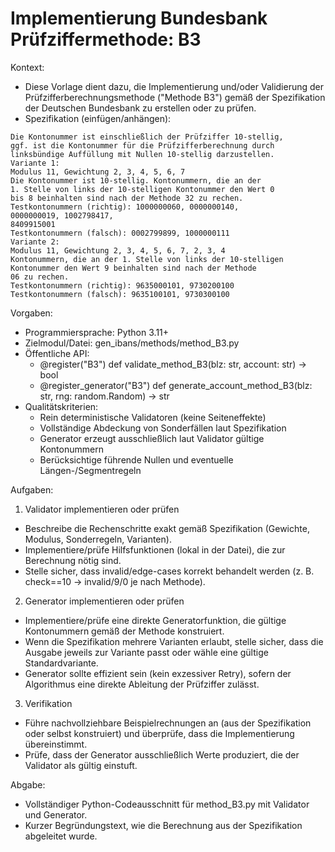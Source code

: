 # Implementierung Bundesbank Prüfziffermethode: B3

Kontext:
- Diese Vorlage dient dazu, die Implementierung und/oder Validierung der Prüfzifferberechnungsmethode ("Methode B3") gemäß der Spezifikation der Deutschen Bundesbank zu erstellen oder zu prüfen.
- Spezifikation (einfügen/anhängen):

```Text
Die Kontonummer ist einschließlich der Prüfziffer 10-stellig,
ggf. ist die Kontonummer für die Prüfzifferberechnung durch
linksbündige Auffüllung mit Nullen 10-stellig darzustellen.
Variante 1:
Modulus 11, Gewichtung 2, 3, 4, 5, 6, 7
Die Kontonummer ist 10-stellig. Kontonummern, die an der
1. Stelle von links der 10-stelligen Kontonummer den Wert 0
bis 8 beinhalten sind nach der Methode 32 zu rechen.
Testkontonummern (richtig): 1000000060, 0000000140,
0000000019, 1002798417,
8409915001
Testkontonummern (falsch): 0002799899, 1000000111
Variante 2:
Modulus 11, Gewichtung 2, 3, 4, 5, 6, 7, 2, 3, 4
Kontonummern, die an der 1. Stelle von links der 10-stelligen
Kontonummer den Wert 9 beinhalten sind nach der Methode
06 zu rechen.
Testkontonummern (richtig): 9635000101, 9730200100
Testkontonummern (falsch): 9635100101, 9730300100
```

Vorgaben:
- Programmiersprache: Python 3.11+
- Zielmodul/Datei: gen_ibans/methods/method_B3.py
- Öffentliche API:
  - @register("B3") def validate_method_B3(blz: str, account: str) -> bool
  - @register_generator("B3") def generate_account_method_B3(blz: str, rng: random.Random) -> str
- Qualitätskriterien:
  - Rein deterministische Validatoren (keine Seiteneffekte)
  - Vollständige Abdeckung von Sonderfällen laut Spezifikation
  - Generator erzeugt ausschließlich laut Validator gültige Kontonummern
  - Berücksichtige führende Nullen und eventuelle Längen-/Segmentregeln

Aufgaben:
1) Validator implementieren oder prüfen
- Beschreibe die Rechenschritte exakt gemäß Spezifikation (Gewichte, Modulus, Sonderregeln, Varianten).
- Implementiere/prüfe Hilfsfunktionen (lokal in der Datei), die zur Berechnung nötig sind.
- Stelle sicher, dass invalid/edge-cases korrekt behandelt werden (z. B. check==10 -> invalid/9/0 je nach Methode).

2) Generator implementieren oder prüfen
- Implementiere/prüfe eine direkte Generatorfunktion, die gültige Kontonummern gemäß der Methode konstruiert.
- Wenn die Spezifikation mehrere Varianten erlaubt, stelle sicher, dass die Ausgabe jeweils zur Variante passt oder wähle eine gültige Standardvariante.
- Generator sollte effizient sein (kein exzessiver Retry), sofern der Algorithmus eine direkte Ableitung der Prüfziffer zulässt.

3) Verifikation
- Führe nachvollziehbare Beispielrechnungen an (aus der Spezifikation oder selbst konstruiert) und überprüfe, dass die Implementierung übereinstimmt.
- Prüfe, dass der Generator ausschließlich Werte produziert, die der Validator als gültig einstuft.

Abgabe:
- Vollständiger Python-Codeausschnitt für method_B3.py mit Validator und Generator.
- Kurzer Begründungstext, wie die Berechnung aus der Spezifikation abgeleitet wurde.